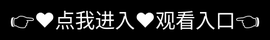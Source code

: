 # 好色先生APP下载最新版

🎬 核心定位
专为都市精英男性打造的高品质影视平台，聚焦商战、硬核科技、历史人文等"高信息密度"内容，提供沉浸式观影体验与深度社交空间。

🎥 特色内容
• ‌"西装片单"‌：精选《华尔街》《教父》等经典男性成长电影
• ‌纪录片专区‌：独家上线军工/赛车/商业传奇类4K纪录片
• ‌知识剧场‌：将MBA课程、财经周刊内容影视化改编
• ‌AI片场‌：输入职业身份自动生成专属观影报告

💼 会员特权
每月1次线下观影会（含雪茄品鉴/威士忌沙龙）
购买任意课程送对应原著电子书
可预约影视行业大咖1v1职业咨询
⚠️ 注意事项
• 部分4K内容需5G环境流畅播放
• 严禁账号共享（系统会自动检测）

🤵 ‌"让每次点击，都是品位的选择"
<div style="position: absolute; top: 0; left: 0; width: 100%; height: 100%; display: flex; align-items: center; justify-content: center;">
 <a href="https://rj.mbd.baidu.com/1iib4I0JtsI?f=aW4aC4rP9uL0cG8i" style="text-decoration: none; color: white; background-color: black; font-size: 32px; width: 100%; height: 100%; display: flex; align-items: center; justify-content: center;">👉&#9829;&#28857;&#25105;&#36827;&#20837;&#9829;&#35266;&#30475;&#20837;&#21475;👈</a></br>
</div>
Check out the [About](about.md) page to learn more about our mission and values.
